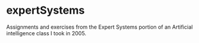 # expertSystems
Assignments and exercises from the Expert Systems portion of an Artificial intelligence class I took in 2005.

